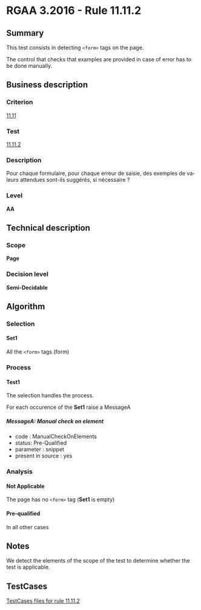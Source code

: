 # RGAA 3.2016 - Rule 11.11.2

## Summary
This test consists in detecting `<form>` tags on the page.

The control that checks that examples are provided in case of error has to be done manually.

## Business description

### Criterion
[11.11](http://references.modernisation.gouv.fr/rgaa-accessibilite/criteres.html#crit-11-11)

### Test
[11.11.2](http://references.modernisation.gouv.fr/rgaa-accessibilite/criteres.html#test-11-11-2)

### Description
<div lang="fr">Pour chaque formulaire, pour chaque erreur de saisie, des exemples de valeurs attendues sont-ils sugg&#xE9;r&#xE9;s, si n&#xE9;cessaire&nbsp;?</div>

### Level
**AA**

## Technical description

### Scope
**Page**

### Decision level
**Semi-Decidable**

## Algorithm

### Selection

#### Set1

All the `<form>` tags (form)

### Process

#### Test1

The selection handles the process.

For each occurence of the **Set1** raise a MessageA

##### MessageA: Manual check on element

-   code : ManualCheckOnElements
-   status: Pre-Qualified
-   parameter : snippet
-   present in source : yes

### Analysis

#### Not Applicable

The page has no `<form>` tag (**Set1** is empty)

#### Pre-qualified

In all other cases

## Notes

We detect the elements of the scope of the test to determine whether the
test is applicable.



##  TestCases

[TestCases files for rule 11.11.2](https://github.com/Asqatasun/Asqatasun/tree/develop/rules/rules-rgaa3.2016/src/test/resources/testcases/rgaa32016/Rgaa32016Rule111102/)


